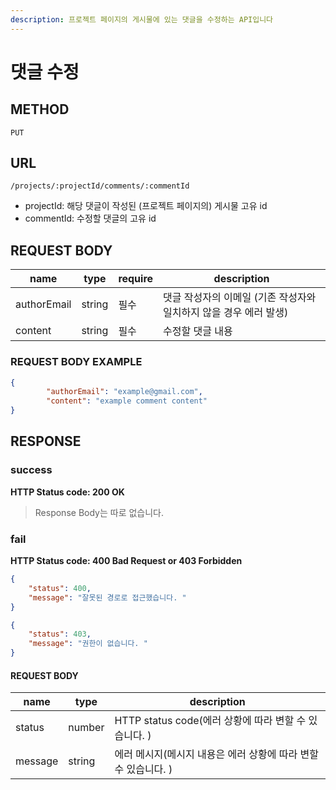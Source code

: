 ```yaml
---
description: 프로젝트 페이지의 게시물에 있는 댓글을 수정하는 API입니다
---
```


# 댓글 수정

## METHOD

```text
PUT
```

## URL

```text
/projects/:projectId/comments/:commentId
```

* projectId: 해당 댓글이 작성된 \(프로젝트 페이지의\) 게시물 고유 id
* commentId: 수정할 댓글의 고유 id 

## REQUEST BODY

| name         | type      |require| description          |
| ------------ | --------- | ------|---------------------- |
| authorEmail  | string    | 필수 | 댓글 작성자의 이메일 (기존 작성자와 일치하지 않을 경우 에러 발생)|
| content      | string    | 필수 | 수정할 댓글 내용            |

### REQUEST BODY EXAMPLE

```json
{
        "authorEmail": "example@gmail.com",
        "content": "example comment content"
}
```

## RESPONSE

### success

**HTTP Status code: 200 OK**
> Response Body는 따로 없습니다.  


### fail

**HTTP Status code: 400 Bad Request or 403 Forbidden**

```json
{
    "status": 400,
    "message": "잘못된 경로로 접근했습니다. "
}
```
```json
{
    "status": 403,
    "message": "권한이 없습니다. "
}
```

#### REQUEST BODY
|name|type|description|
|---|---|---|
|status|number|HTTP status code(에러 상황에 따라 변할 수 있습니다. )|
|message|string|에러 메시지(메시지 내용은 에러 상황에 따라 변할 수 있습니다. )|





